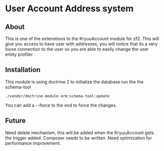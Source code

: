 User Account Address system
=====

About
-----
This is one of the extenstions to the KryuuAccount module for zf2.
This will give you access to have user with addresses, you will notice that its a very loose connection to the user so you are able to easily change the user entity profiler

Installation
-----

This module is using doctrine 2 to initialize the database run the the schema-tool
    
    ./vendor/doctrine-module orm:schema-tool:update

You can add a --force to the end to force the changes.

Future
-----

Need delete mechanism, this will be added when the KryuuAccount gets the trigger added.
Composer needs to be written.
Need optimization for performance improvement.
